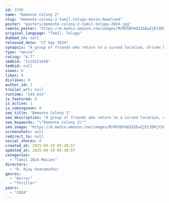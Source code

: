 ```yaml
---
id: 3700
name: "Demonte Colony 2"
slug: "demonte-colony-2-tamil-telugu-movie-download"
poster: "posters/demonte-colony-2-tamil-telugu-2024.jpg"
remote_poster: "https://m.media-amazon.com/images/M/MV5BYmQ3ZGEwZjEtZDRjYS00YzJmLWFjMzUtMjNhMTliY2RiMTk3XkEyXkFqcGc@._V1_SX300.jpg"
original_language: "Tamil, Telugu"
dubbed_in: null
released_date: "27 Sep 2024"
synopsis: "A group of friends who return to a cursed location, driven by curiosity and the quest to uncover the truth behind the malevolent spirits that reside there."
type: "movie"
rating: "6.7"
imdbid: "tt25151410"
tmdbid: null
views: 0
likes: 0
dislikes: 0
author_id: 1
trailer_url: null
runtime: "144 min"
is_featured: 0
is_active: 1
is_comingsoon: 0
seo_title: "Demonte Colony 2"
seo_description: "A group of friends who return to a cursed location, driven by curiosity and the quest to uncover the truth behind the malevolent spirits that reside there."
seo_keywords: "\"Demonte Colony 2\""
seo_image: "https://m.media-amazon.com/images/M/MV5BYmQ3ZGEwZjEtZDRjYS00YzJmLWFjMzUtMjNhMTliY2RiMTk3XkEyXkFqcGc@._V1_SX300.jpg"
screenshots: null
redirect_to: null
social_shares: 0
created_at: 2025-04-19 05:38:57
updated_at: 2025-04-19 05:38:57
categories:
  - "Tamil 2024 Movies"
directors:
  - "R. Ajay Gnanamuthu"
genres:
  - "Horror"
  - "Thriller"
years:
  - "2024"
---
```

